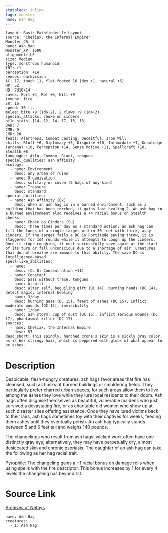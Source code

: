 ```yaml
---
statblock: inline
tags: monster
name: Ash Hag
---
```

```statblock
layout: Basic Pathfinder 1e Layout
source: "Cheliax, the Infernal Empire"
Monster_CR: 5
name: Ash Hag
Monster_XP: 1600
alignment: LE
size: Medium
type: monstrous humanoid
INI: +1
perception: +14
senses: darkvision
AC: 17, touch 11, flat-footed 16 (dex +1, natural +6)
HP: 52
HD: 7d10+14
saves: Fort +4, Ref +6, Will +9
immune: fire
SR: 16
speed: 30 ft.
melee: bite +9 (1d6+2), 2 claws +9 (1d4+2)
special_attacks: choke on cinders
pf1e_stats: [14, 12, 14, 17, 15, 13]
BAB: 7
CMB: 9
CMD: 20
feats: Alertness, Combat Casting, Deceitful, Iron Will
skills: Bluff +6, Diplomacy +5, Disguise +10, Intimidate +7, Knowledge (arcana) +10, Perception +14, Sense Motive +11, Spellcraft +10, Stealth +8
languages: Aklo, Common, Giant, tongues
special_qualities: ash affinity
ecology:
  - name: Environment
    desc: any urban or ruins
  - name: Organisation
    desc: solitary or coven (3 hags of any kind)
  - name: Treasure
    desc: standard
special_abilities:
  - name: Ash Affinity (Ex)
    desc: When an ash hag is in a burned environment, such as a building that has been torched, it gains fast healing 2. An ash hag in a burned environment also receives a +4 racial bonus on Stealth checks.
  - name: Choke on Cinders (Su)
    desc: Three times per day as a standard action, an ash hag can fill the lungs of a single target within 30 feet with thick, ashy cinders. If the target fails a DC 16 Fortitude saving throw, it is staggered for 1d4 rounds while it attempts to cough up the cinders. Once it stops coughing, it must successfully save again at the start of its turn or fall unconscious due to a shortage of air. Creatures that do not breathe are immune to this ability. The save DC is Intelligence-based.
spell-like_abilities:
  - name:
    desc: (CL 8; Concentration +11)
  - name: Constant
    desc: pass without trace, tongues
  - name: At will
    desc: alter self, beguiling gift (DC 14), burning hands (DC 14), detect magic, infernal healing
  - name: 3/day
    desc: burning gaze (DC 15), feast of ashes (DC 15), inflict moderate wounds (DC 15), invisibility
  - name: 1/day
    desc: ash storm, cup of dust (DC 16), inflict serious wounds (DC 17), phantasmal killer (DC 17)
sources:
  - name: Cheliax, the Infernal Empire
    desc: 57
desc_short: This spindly, hunched crone’s skin is a sickly gray color, as is her stringy hair, which is peppered with globs of what appear to be ashes.
```
# Description
Despicable, flesh-hungry creatures, ash hags favor areas that fire has cleansed, such as husks of burned buildings or smoldering fields. They particularly prefer charred urban spaces, for such areas allow them to live among the ashes they love while they lure local residents to their doom. Ash hags often disguise themselves as beautiful, vulnerable maidens who just survived a devastating fire, or as charitable old women who show up at such disaster sites offering assistance. Once they have lured victims back to their lairs, ash hags sometimes toy with their captives for weeks, feeding them ashes until they eventually perish. An ash hag typically stands between 5 and 6 feet tall and weighs 140 pounds.

The changelings who result from ash hags’ wicked work often have one distinctly gray eye; alternatively, they may have perpetually dry, almost desiccated skin and chronic psoriasis. The daughter of an ash hag can take the following as her hag racial trait.

Pyrophile: The changeling gains a +1 racial bonus on damage rolls when using spells with the fire descriptor. This bonus increases by 1 for every 4 levels the changeling has beyond 1st.
# Source Link
[Archives of Nethys](https://aonprd.com/MonsterDisplay.aspx?ItemName=Ash%20Hag)
```encounter-table
name: Ash Hag
creatures:
  - 1: Ash Hag
```
